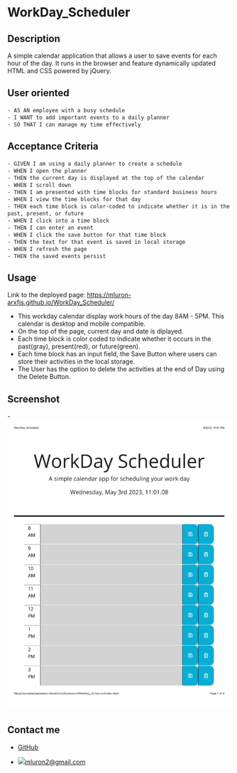 # WorkDay_Scheduler
## Description
A simple calendar application that allows a user to save events for each hour of the day. It runs in the browser and feature dynamically updated HTML and CSS powered by jQuery.

## User oriented
```
- AS AN employee with a busy schedule
- I WANT to add important events to a daily planner
- SO THAT I can manage my time effectively
```

## Acceptance Criteria
```
- GIVEN I am using a daily planner to create a schedule
- WHEN I open the planner
- THEN the current day is displayed at the top of the calendar
- WHEN I scroll down
- THEN I am presented with time blocks for standard business hours
- WHEN I view the time blocks for that day
- THEN each time block is color-coded to indicate whether it is in the past, present, or future
- WHEN I click into a time block
- THEN I can enter an event
- WHEN I click the save button for that time block
- THEN the text for that event is saved in local storage
- WHEN I refresh the page
- THEN the saved events persist
```

## Usage
Link to the deployed page: https://mluron-arxfjs.github.io/WorkDay_Scheduler/
- This workday calendar display work hours of the day 8AM - 5PM. This calendar is desktop and mobile compatible.
- On the top of the page, current day and date is diplayed.
- Each time block is color coded to indicate whether it occurs in the past(gray), present(red), or future(green).
- Each time block has an input field, the Save Button where users can store their activities in the local storage.
- The User has the option to delete the activities at the end of Day using the Delete Button.

## Screenshot
-![Screenshot](./assets/images/WorkDay%20Scheduler.png)

## Contact me
- [GitHub](https://github.com/mluron-ArxFjs)

- ![](https://img.shields.io/badge/Gmail-D14836?style=for-the-badge&logo=gmail&logoColor=white)mluron2@gmail.com
